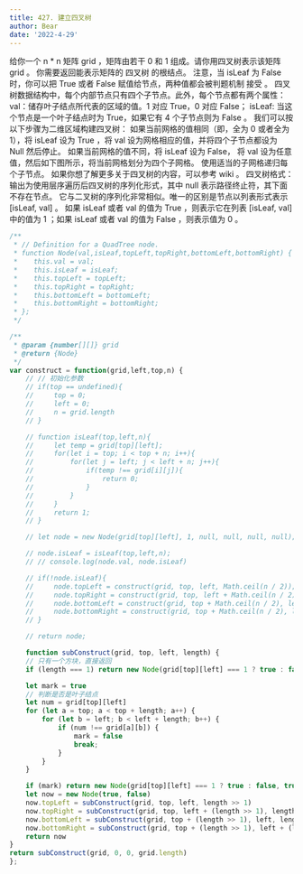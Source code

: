 ```yaml
---
title: 427. 建立四叉树
author: Bear
date: '2022-4-29'
---
```


给你一个 n * n 矩阵 grid ，矩阵由若干 0 和 1 组成。请你用四叉树表示该矩阵 grid 。
你需要返回能表示矩阵的 四叉树 的根结点。
注意，当 isLeaf 为 False 时，你可以把 True 或者 False 赋值给节点，两种值都会被判题机制 接受 。
四叉树数据结构中，每个内部节点只有四个子节点。此外，每个节点都有两个属性：
val：储存叶子结点所代表的区域的值。1 对应 True，0 对应 False；
isLeaf: 当这个节点是一个叶子结点时为 True，如果它有 4 个子节点则为 False 。
我们可以按以下步骤为二维区域构建四叉树：
如果当前网格的值相同（即，全为 0 或者全为 1），将 isLeaf 设为 True ，将 val 设为网格相应的值，并将四个子节点都设为 Null 然后停止。
如果当前网格的值不同，将 isLeaf 设为 False， 将 val 设为任意值，然后如下图所示，将当前网格划分为四个子网格。
使用适当的子网格递归每个子节点。
如果你想了解更多关于四叉树的内容，可以参考 wiki 。
四叉树格式：
输出为使用层序遍历后四叉树的序列化形式，其中 null 表示路径终止符，其下面不存在节点。
它与二叉树的序列化非常相似。唯一的区别是节点以列表形式表示 [isLeaf, val] 。
如果 isLeaf 或者 val 的值为 True ，则表示它在列表 [isLeaf, val] 中的值为 1 ；如果 isLeaf 或者 val 的值为 False ，则表示值为 0 。
```javascript
/**
 * // Definition for a QuadTree node.
 * function Node(val,isLeaf,topLeft,topRight,bottomLeft,bottomRight) {
 *    this.val = val;
 *    this.isLeaf = isLeaf;
 *    this.topLeft = topLeft;
 *    this.topRight = topRight;
 *    this.bottomLeft = bottomLeft;
 *    this.bottomRight = bottomRight;
 * };
 */

/**
 * @param {number[][]} grid
 * @return {Node}
 */
var construct = function(grid,left,top,n) {
    // // 初始化参数
    // if(top == undefined){
    //     top = 0;
    //     left = 0;
    //     n = grid.length
    // }

    // function isLeaf(top,left,n){
    //     let temp = grid[top][left];
    //     for(let i = top; i < top + n; i++){
    //         for(let j = left; j < left + n; j++){
    //             if(temp !== grid[i][j]){
    //                 return 0;
    //             }
    //         }
    //     }
    //     return 1;
    // }

    // let node = new Node(grid[top][left], 1, null, null, null, null);

    // node.isLeaf = isLeaf(top,left,n);
    // // console.log(node.val, node.isLeaf)

    // if(!node.isLeaf){
    //     node.topLeft = construct(grid, top, left, Math.ceil(n / 2));
    //     node.topRight = construct(grid, top, left + Math.ceil(n / 2), Math.ceil(n / 2));
    //     node.bottomLeft = construct(grid, top + Math.ceil(n / 2), left, Math.ceil(n / 2));
    //     node.bottomRight = construct(grid, top + Math.ceil(n / 2), left + Math.ceil(n / 2), Math.ceil(n / 2));
    // }

    // return node;

    function subConstruct(grid, top, left, length) {
    // 只有一个方块，直接返回
    if (length === 1) return new Node(grid[top][left] === 1 ? true : false, true)

    let mark = true
    // 判断是否是叶子结点
    let num = grid[top][left]
    for (let a = top; a < top + length; a++) {
        for (let b = left; b < left + length; b++) {
            if (num !== grid[a][b]) {
                mark = false
                break;
            }
        }
    }

    if (mark) return new Node(grid[top][left] === 1 ? true : false, true)
    let now = new Node(true, false)
    now.topLeft = subConstruct(grid, top, left, length >> 1)
    now.topRight = subConstruct(grid, top, left + (length >> 1), length >> 1)
    now.bottomLeft = subConstruct(grid, top + (length >> 1), left, length >> 1)
    now.bottomRight = subConstruct(grid, top + (length >> 1), left + (length >> 1), length >> 1)
    return now
}
return subConstruct(grid, 0, 0, grid.length)
};
```
